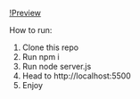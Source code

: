 [!Preview](https://i.imgur.com/Yt71MBp.png)

How to run:
1. Clone this repo
2. Run npm i
3. Run node server.js
4. Head to http://localhost:5500
5. Enjoy
